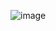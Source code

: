 ![image](https://github.com/BoBBruh1/namer_app/assets/114903383/38c03bf5-2581-424c-8b22-f8babdee8a5d)
